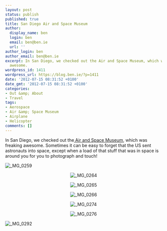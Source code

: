 ```yaml
---
layout: post
status: publish
published: true
title: San Diego Air and Space Museum
author:
  display_name: ben
  login: ben
  email: ben@ben.ie
  url: ''
author_login: ben
author_email: ben@ben.ie
excerpt: In San Diego, we checked out the Air and Space Museum, which was freaking
  awesome.
wordpress_id: 1411
wordpress_url: https://blog.ben.ie/?p=1411
date: '2012-07-15 08:31:52 +0100'
date_gmt: '2012-07-15 08:31:52 +0100'
categories:
- Out &amp; About
- Travel
tags:
- Aerospace
- Air &amp; Space Museum
- Airplane
- Helicopter
comments: []
---
```

<p style="text-align: left;">In San Diego, we checked out the<a href="https://www.sandiegoairandspace.org/" target="_blank"> Air and Space Museum</a>, which was freaking awesome. Sometimes it can be easy to forget that the US sent astronauts into space, except when a load of that stuff that was in space is around you for you to photograph and touch!</p>
<p><img class="aligncenter" title="Taken by Nathalie Marquez Courtney" alt="_MG_0259" src="https://farm8.staticflickr.com/7165/6648389733_1cf8c75530_z.jpg" /></p>
<p style="text-align: center;"><img alt="_MG_0264" src="https://farm8.staticflickr.com/7152/6648428283_990261e801_z.jpg" /></p>
<p style="text-align: center;"><img alt="_MG_0265" src="https://farm8.staticflickr.com/7175/6648430253_d59bfba742_z.jpg" /></p>
<p style="text-align: center;"><img alt="_MG_0266" src="https://farm8.staticflickr.com/7006/6648431063_37f457ea4a_b.jpg" /></p>
<p style="text-align: center;"><img alt="_MG_0274" src="https://farm8.staticflickr.com/7172/6648439071_0d92689ec7_b.jpg" /></p>
<p style="text-align: center;"><img alt="_MG_0276" src="https://farm8.staticflickr.com/7028/6648442527_b4208afb85_z.jpg" /></p>
<p><img class="aligncenter" alt="_MG_0292" src="https://farm8.staticflickr.com/7157/6648469151_43f11899ab_z.jpg" /></p>
